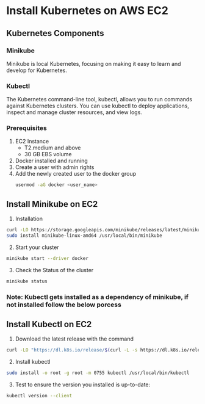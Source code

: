 # Install Kubernetes on AWS EC2
## Kubernetes Components
### Minikube
Minikube is local Kubernetes, focusing on making it easy to learn and develop for Kubernetes.

### Kubectl
The Kubernetes command-line tool, kubectl, allows you to run commands against Kubernetes clusters. You can use kubectl to deploy applications, inspect and manage cluster resources, and view logs.

### Prerequisites
1. EC2 Instance
     - T2.medium and above
     - 30 GB EBS volume
2. Docker installed and running
3. Create a user with admin rights
4. Add the newly created user to the docker group
   ```sh
   usermod -aG docker <user_name>
   ```

## Install Minikube on EC2
1. Installation
```sh
curl -LO https://storage.googleapis.com/minikube/releases/latest/minikube-linux-amd64
sudo install minikube-linux-amd64 /usr/local/bin/minikube
```
2. Start your cluster
 ```sh
minikube start --driver docker
```
3. Check the Status of the cluster
 ```sh
minikube status
```
### Note: Kubectl gets installed as a dependency of minikube, if not installed follow the below porcess

## Install Kubectl on EC2
1. Download the latest release with the command
```sh
curl -LO "https://dl.k8s.io/release/$(curl -L -s https://dl.k8s.io/release/stable.txt)/bin/linux/amd64/kubectl"
```
2. Install kubectl
```sh
sudo install -o root -g root -m 0755 kubectl /usr/local/bin/kubectl
```
3. Test to ensure the version you installed is up-to-date:
```sh
kubectl version --client
```
